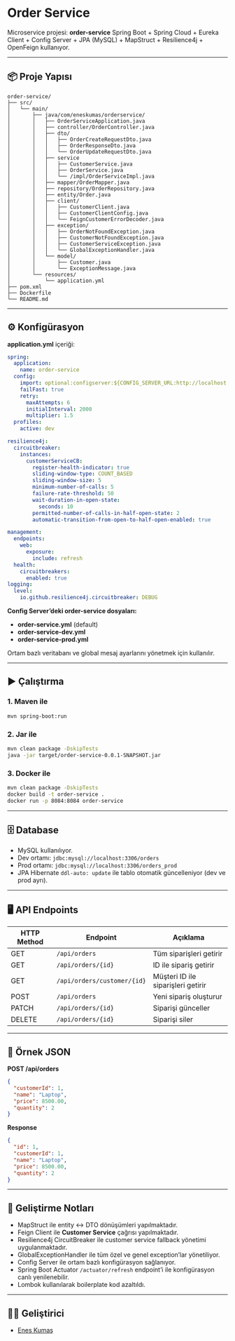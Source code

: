 # Order Service

Microservice projesi: **order-service**
Spring Boot + Spring Cloud + Eureka Client + Config Server + JPA (MySQL) + MapStruct + Resilience4j + OpenFeign kullanıyor.

---

## 📦 Proje Yapısı

```
order-service/
├── src/
│   └── main/
│       ├── java/com/eneskumas/orderservice/
│       │   ├── OrderServiceApplication.java
│       │   ├── controller/OrderController.java
│       │   ├── dto/
│       │   │   ├── OrderCreateRequestDto.java
│       │   │   ├── OrderResponseDto.java
│       │   │   └── OrderUpdateRequestDto.java
│       │   ├── service
│       │   │   ├── CustomerService.java
│       │   │   ├── OrderService.java
│       │   │   └── /impl/OrderServiceImpl.java
│       │   ├── mapper/OrderMapper.java
│       │   ├── repository/OrderRepository.java
│       │   ├── entity/Order.java
│       │   ├── client/
│       │   │   ├── CustomerClient.java
│       │   │   ├── CustomerClientConfig.java
│       │   │   └── FeignCustomerErrorDecoder.java
│       │   ├── exception/
│       │   │   ├── OrderNotFoundException.java
│       │   │   ├── CustomerNotFoundException.java
│       │   │   ├── CustomerServiceException.java
│       │   │   └── GlobalExceptionHandler.java
│       │   └── model/
│       │       ├── Customer.java
│       │       └── ExceptionMessage.java
│       └── resources/
│           └── application.yml
├── pom.xml
├── Dockerfile
└── README.md
```

---

## ⚙️ Konfigürasyon

**application.yml** içeriği:

```yaml
spring:
  application:
    name: order-service
  config:
    import: optional:configserver:${CONFIG_SERVER_URL:http://localhost:8888}
    failFast: true
    retry:
      maxAttempts: 6
      initialInterval: 2000
      multiplier: 1.5
  profiles:
    active: dev

resilience4j:
  circuitbreaker:
    instances:
      customerServiceCB:
        register-health-indicator: true
        sliding-window-type: COUNT_BASED
        sliding-window-size: 5
        minimum-number-of-calls: 5
        failure-rate-threshold: 50
        wait-duration-in-open-state:
          seconds: 10
        permitted-number-of-calls-in-half-open-state: 2
        automatic-transition-from-open-to-half-open-enabled: true

management:
  endpoints:
    web:
      exposure:
        include: refresh
  health:
    circuitbreakers:
      enabled: true
logging:
  level:
    io.github.resilience4j.circuitbreaker: DEBUG
```

**Config Server’deki order-service dosyaları:**

* **order-service.yml** (default)
* **order-service-dev.yml**
* **order-service-prod.yml**

Ortam bazlı veritabanı ve global mesaj ayarlarını yönetmek için kullanılır.

---

## ▶️ Çalıştırma

### 1. Maven ile

```bash
mvn spring-boot:run
```

### 2. Jar ile

```bash
mvn clean package -DskipTests
java -jar target/order-service-0.0.1-SNAPSHOT.jar
```

### 3. Docker ile

```bash
mvn clean package -DskipTests
docker build -t order-service .
docker run -p 8084:8084 order-service
```

---

## 🗄️ Database

* MySQL kullanılıyor.
* Dev ortamı: `jdbc:mysql://localhost:3306/orders`
* Prod ortamı: `jdbc:mysql://localhost:3306/orders_prod`
* JPA Hibernate `ddl-auto: update` ile tablo otomatik güncelleniyor (dev ve prod ayrı).

---

## 🖥️ API Endpoints

| HTTP Method | Endpoint                    | Açıklama                           |
| ----------- | --------------------------- | ---------------------------------- |
| GET         | `/api/orders`               | Tüm siparişleri getirir            |
| GET         | `/api/orders/{id}`          | ID ile sipariş getirir             |
| GET         | `/api/orders/customer/{id}` | Müşteri ID ile siparişleri getirir |
| POST        | `/api/orders`               | Yeni sipariş oluşturur             |
| PATCH       | `/api/orders/{id}`          | Siparişi günceller                 |
| DELETE      | `/api/orders/{id}`          | Siparişi siler                     |

---

## 📌 Örnek JSON

**POST /api/orders**

```json
{
  "customerId": 1,
  "name": "Laptop",
  "price": 8500.00,
  "quantity": 2
}
```

**Response**

```json
{
  "id": 1,
  "customerId": 1,
  "name": "Laptop",
  "price": 8500.00,
  "quantity": 2
}
```

---

## 🔧 Geliştirme Notları

* MapStruct ile entity ↔ DTO dönüşümleri yapılmaktadır.
* Feign Client ile **Customer Service** çağrısı yapılmaktadır.
* Resilience4j CircuitBreaker ile customer service fallback yönetimi uygulanmaktadır.
* GlobalExceptionHandler ile tüm özel ve genel exception’lar yönetiliyor.
* Config Server ile ortam bazlı konfigürasyon sağlanıyor.
* Spring Boot Actuator `/actuator/refresh` endpoint’i ile konfigürasyon canlı yenilenebilir.
* Lombok kullanılarak boilerplate kod azaltıldı.

---

## 👨‍💻 Geliştirici

* [Enes Kumaş](https://github.com/eneskums)
